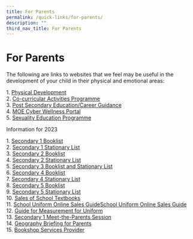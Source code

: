 ```yaml
---
title: For Parents
permalink: /quick-links/for-parents/
description: ""
third_nav_title: For Parents
---
```

# For Parents

The following are links to websites that we feel may be useful in the development of your child in their physical and emotional areas:


1\. [Physical Development](physical-development/)<br>
2\.  [Co-curricular Activities Programme](co-curricular-activities-programme/)  <br>
3\.  [Post Secondary Education/Career Guidance](post-secondary-educationcareer-guidance/)  <br>
4\.  [MOE Cyber Wellness Portal](https://www.moe.gov.sg/education-in-sg/our-programmes/cyber-wellness)  <br>
5\.  [Sexuality Education Programme](https://www.moe.gov.sg/education-in-sg/our-programmes/sexuality-education)

Information for 2023

1\.  [Secondary 1 Booklist](/files/For%20parents/2023-SCSS-Booklist-SECONDARY-1.pdf) <br>
2\.  [Secondary 1 Stationary List](/files/For%20parents/2023-SCSS-Booklist-SEC1-Miscellaneous.pdf) <br>
3\.  [Secondary 2 Booklist](/files/For%20parents/2023-Sec-2-Booklist.pdf)  <br>
4\.  [Secondary 2 Stationary List](/files/For%20parents/2023-SCSS-Booklist-SEC2-Miscellaneous.pdf) <br> 
5\.  [Secondary 3 Booklist and Stationary List](/files/For%20parents/2023-SCSS-Booklist-SEC3-Miscellaneous.pdf) <br> 
6\.  [Secondary 4 Booklist](/files/For%20parents/2023-SCSS-Booklist-SECONDARY-4.pdf)  <br>
7\.  [Secondary 4 Stationary List](/files/For%20parents/2023-SCSS-Booklist-SEC4-Miscellaneous.pdf)  <br>
8\.  [Secondary 5 Booklist](/files/For%20parents/2023-SCSS-Booklist-SECONDARY-5NA.pdf)  <br>
9\.  [Secondary 5 Stationary List](/files/For%20parents/2023-SCSS-Booklist-SEC5-Miscellaneous.pdf)  <br>
10\.  [Sales of School Textbooks](/files/For%20parents/EZ-Stationery-Sale-of-Textbooks-2022-Yearend.pdf) <br>
11\.  [School Uniform Online Sales Guide](https://swisscottagesec.moe.edu.sg/wp-content/uploads/2022/12/sales-of-school-uniform-info.pdf)[School Uniform Online Sales Guide](/files/For%20parents/School-Uniform-Online-Sales-Guide.pdf)  <br>
12\.  [Guide for Measurement for Uniform](/files/For%20parents/Guide-for-Measurement-for-Uniform.pdf) <br>
13\.  [Secondary 1 Meet-the-Parents Session](/files/For%20parents/2023-S1-MTP-Combined-Slides-vSchWebsite.pdf)<br>
14\.  [Geography Briefing for Parents](/files/For%20parents/2023-Geography-Briefing-For-Parents.pdf)<br>
15\.  [Bookshop Services Provider](/files/For%20parents/new%20bookshop%20services%20provider%20wef%201%20apr%202023.pdf)